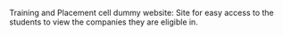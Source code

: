 
 Training and Placement cell dummy website: Site for easy access to the students to view the companies they are eligible in.

